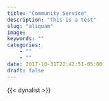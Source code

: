 ```yaml
---
title: "Community Service"
description: "This is a test"
slug: "aliquam"
image: 
keywords: ""
categories: 
    - ""
    - ""
date: 2017-10-31T22:42:51-05:00
draft: false
---
```


{{< dynalist >}}